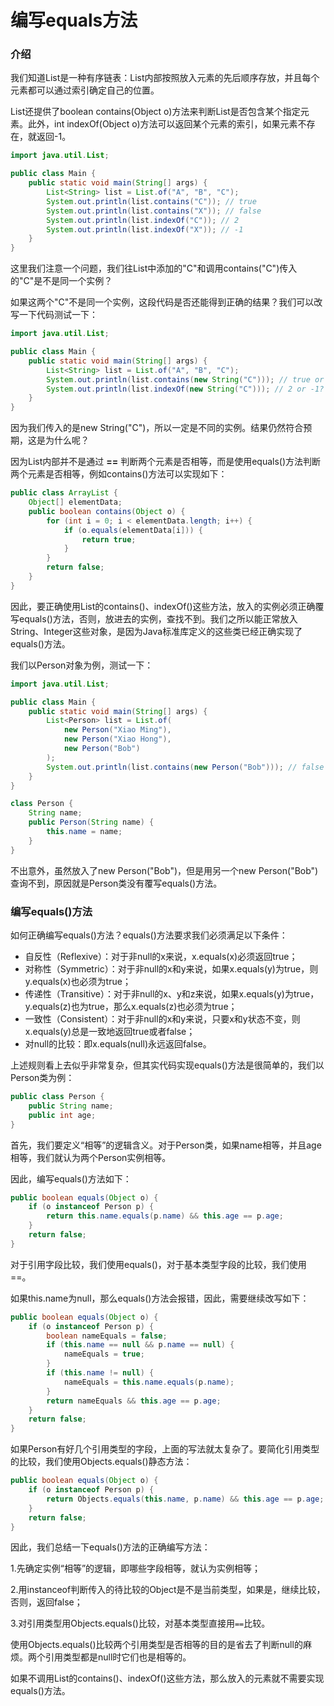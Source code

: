 # 编写equals方法


### 介绍
我们知道List是一种有序链表：List内部按照放入元素的先后顺序存放，并且每个元素都可以通过索引确定自己的位置。

List还提供了boolean contains(Object o)方法来判断List是否包含某个指定元素。此外，int indexOf(Object o)方法可以返回某个元素的索引，如果元素不存在，就返回-1。

~~~java
import java.util.List;

public class Main {
    public static void main(String[] args) {
        List<String> list = List.of("A", "B", "C");
        System.out.println(list.contains("C")); // true
        System.out.println(list.contains("X")); // false
        System.out.println(list.indexOf("C")); // 2
        System.out.println(list.indexOf("X")); // -1
    }
}

~~~

这里我们注意一个问题，我们往List中添加的"C"和调用contains("C")传入的"C"是不是同一个实例？

如果这两个"C"不是同一个实例，这段代码是否还能得到正确的结果？我们可以改写一下代码测试一下：

~~~java
import java.util.List;

public class Main {
    public static void main(String[] args) {
        List<String> list = List.of("A", "B", "C");
        System.out.println(list.contains(new String("C"))); // true or false?
        System.out.println(list.indexOf(new String("C"))); // 2 or -1?
    }
}

~~~

因为我们传入的是new String("C")，所以一定是不同的实例。结果仍然符合预期，这是为什么呢？

因为List内部并不是通过 **==** 判断两个元素是否相等，而是使用equals()方法判断两个元素是否相等，例如contains()方法可以实现如下：

~~~java
public class ArrayList {
    Object[] elementData;
    public boolean contains(Object o) {
        for (int i = 0; i < elementData.length; i++) {
            if (o.equals(elementData[i])) {
                return true;
            }
        }
        return false;
    }
}
~~~

因此，要正确使用List的contains()、indexOf()这些方法，放入的实例必须正确覆写equals()方法，否则，放进去的实例，查找不到。我们之所以能正常放入String、Integer这些对象，是因为Java标准库定义的这些类已经正确实现了equals()方法。

我们以Person对象为例，测试一下：

~~~java
import java.util.List;

public class Main {
    public static void main(String[] args) {
        List<Person> list = List.of(
            new Person("Xiao Ming"),
            new Person("Xiao Hong"),
            new Person("Bob")
        );
        System.out.println(list.contains(new Person("Bob"))); // false
    }
}

class Person {
    String name;
    public Person(String name) {
        this.name = name;
    }
}

~~~

不出意外，虽然放入了new Person("Bob")，但是用另一个new Person("Bob")查询不到，原因就是Person类没有覆写equals()方法。

### 编写equals()方法

如何正确编写equals()方法？equals()方法要求我们必须满足以下条件：

+ 自反性（Reflexive）：对于非null的x来说，x.equals(x)必须返回true；
+ 对称性（Symmetric）：对于非null的x和y来说，如果x.equals(y)为true，则y.equals(x)也必须为true；
+ 传递性（Transitive）：对于非null的x、y和z来说，如果x.equals(y)为true，y.equals(z)也为true，那么x.equals(z)也必须为true；
+ 一致性（Consistent）：对于非null的x和y来说，只要x和y状态不变，则x.equals(y)总是一致地返回true或者false；
+ 对null的比较：即x.equals(null)永远返回false。

上述规则看上去似乎非常复杂，但其实代码实现equals()方法是很简单的，我们以Person类为例：
~~~java
public class Person {
    public String name;
    public int age;
}
~~~

首先，我们要定义“相等”的逻辑含义。对于Person类，如果name相等，并且age相等，我们就认为两个Person实例相等。

因此，编写equals()方法如下：

~~~java
public boolean equals(Object o) {
    if (o instanceof Person p) {
        return this.name.equals(p.name) && this.age == p.age;
    }
    return false;
}
~~~

对于引用字段比较，我们使用equals()，对于基本类型字段的比较，我们使用==。

如果this.name为null，那么equals()方法会报错，因此，需要继续改写如下：

~~~java
public boolean equals(Object o) {
    if (o instanceof Person p) {
        boolean nameEquals = false;
        if (this.name == null && p.name == null) {
            nameEquals = true;
        }
        if (this.name != null) {
            nameEquals = this.name.equals(p.name);
        }
        return nameEquals && this.age == p.age;
    }
    return false;
}
~~~

如果Person有好几个引用类型的字段，上面的写法就太复杂了。要简化引用类型的比较，我们使用Objects.equals()静态方法：
~~~java
public boolean equals(Object o) {
    if (o instanceof Person p) {
        return Objects.equals(this.name, p.name) && this.age == p.age;
    }
    return false;
}
~~~

因此，我们总结一下equals()方法的正确编写方法：

1.先确定实例“相等”的逻辑，即哪些字段相等，就认为实例相等；

2.用instanceof判断传入的待比较的Object是不是当前类型，如果是，继续比较，否则，返回false；

3.对引用类型用Objects.equals()比较，对基本类型直接用``==``比较。  

使用Objects.equals()比较两个引用类型是否相等的目的是省去了判断null的麻烦。两个引用类型都是null时它们也是相等的。

如果不调用List的contains()、indexOf()这些方法，那么放入的元素就不需要实现equals()方法。